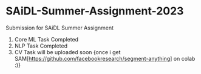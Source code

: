 # SAiDL-Summer-Assignment-2023
Submission for SAiDL Summer Assignment

1. Core ML Task Completed
2. NLP Task Completed
3. CV Task will be uploaded soon {once i get SAM[https://github.com/facebookresearch/segment-anything] on colab :)}
